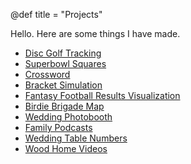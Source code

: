 @def title = "Projects"

Hello. Here are some things I have made. 

- [Disc Golf Tracking](/projects/disc_golf)
- [Superbowl Squares](/projects/superbowl_squares)
- [Crossword](/projects/crossword)
- [Bracket Simulation](/projects/bracket_sim)
- [Fantasy Football Results Visualization](/projects/ff_viz)
- [Birdie Brigade Map](/projects/bb_map)
- [Wedding Photobooth](/projects/photobooth)
- [Family Podcasts](/projects/podcasts)
- [Wedding Table Numbers](/projects/table_numbers)
- [Wood Home Videos](/projects/home_videos)
